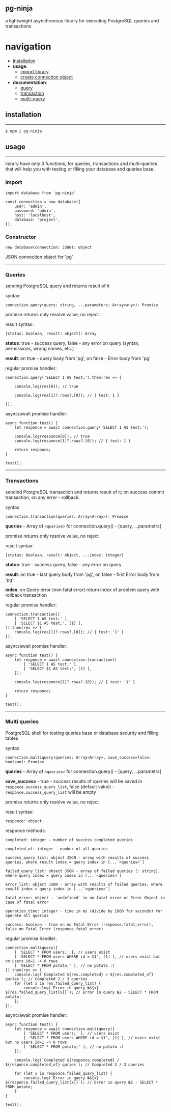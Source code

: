 ## pg-ninja

a lightweight asynchronous library for executing PostgreSQL queries and transactions

# **navigation**

- [installation](#installation)
- **usage**:
    - [import library](#Import)
    - [create connection object](#Constructor)
- **documentation**:
    - [query](#Queries)
    - [transaction](#Transactions)
    - [multi-query](#Multi-queries)

## installation

---

```
$ npm i pg-ninja
```

## usage

---

library have only 3 functions, for queries, transactions and multi-queries that will help you with testing or filling your database and queries base.

### **Import**

```
import database from 'pg-ninja'

const connection = new database({
	user: 'admin',
	password: 'admin',
	host: 'localhost',
	database: 'project',
});
```

### **Constructor**

```
new database(connection: JSON): object
```

JSON connection object for 'pg'

---

### **Queries**

sending PostgreSQL query and returns result of it

syntax:

```
connection.query(query: string, ...parameters: Array<any>): Promise
```

promise returns only resolve value, no reject.

result syntax: 

```
[status: boolean, result: object]: Array
```

**status**: true - success query, false - any error on query (syntax, permissions, wrong names, etc.)

**result**: on true - query body from 'pg', on false - Error body from 'pg'

regular promise handler:

```
connection.query('SELECT 1 AS test;').then(res => {

	console.log(res[0]); // true

	console.log(res[1]?.rows?.[0]); // { test: 1 }

});
```

async/await promise handler:

```
async function test() {
	let responce = await connection.query('SELECT 1 AS test;');

    console.log(responce[0]); // true
    console.log(responce[1]?.rows?.[0]); // { test: 1 }

    return responce;
}

test();
```

---

### **Transactions**

sendind PostgreSQL transaction and returns result of it; on success commit transaction, on any error - rollback.

syntax

```
connection.transaction(queries: Array<Array>): Promise
```

**queries** - Array of `<queries>` for connection.query() - [query, ...parametrs]

promise returns only resolve value, no reject

result syntax:

```
[status: boolean, result: object, ...index: integer]
```

**status**: true - success query, false - any error on query

**result**: on true - last query body from 'pg', on false - first Error body from 'pg'

**index**: on Query error (non fatal error) return index of problem query with rollback transaction

regular promise handler:

```
connection.transaction([
	[ 'SELECT 1 AS test;' ],
	[ 'SELECT $1 AS test;', [1] ],
]).then(res => {
	console.log(res[1]?.rows?.[0]); // { test: '1' }
});
```

async/await promise handler:

```
async function test() {
    let responce = await connection.transaction([
		[ 'SELECT 1 AS test;' ],
		[ 'SELECT $1 AS test;', [1] ],
	]);

	console.log(responce[1]?.rows?.[0]); // { test: '1' }
    
    return responce;
}

test();
```

---

### **Multi queries**

PostgreSQL shell for testing queries base or database security and filling tables

syntax

```
connection.multiquery(queries: Array<Array>, save_success=false: boolean): Promise
```

**queries** - Array of `<queries>` for connection.query() - [query, ...parametrs]

**save_success** - true - success results of queries will be saved in `responce.success_query_list`, false (default value) - `responce.success_query_list` will be empty

promise returns only resolve value, no reject

result syntax:

```
responce: object
```

responce methods:

```
completed: integer - number of success completed queries

completed_of: integer - number of all queries

success_query_list: object JSON - array with results of success queries, where result index = query index in [...`<queries>`]

failed_query_list: object JSON - array of failed queries (: string), where query index = query index in [...`<queries>`]

error_list: object JSON - array with results of failed queries, where result index = query index in [...`<queries>`]

fatal_error: object - `undefined` in no fatal error or Error Object in case of fatal error

operation_time: integer - time in ms (divide by 1000 for seconds) for operate all queries

success: boolean - true on no Fatal Error (responce.fatal_error), false on Fatal Error (responce.fatal_error)
```

regular promise handler: 

```
connection.multiquery([
	[ 'SELECT * FROM users;' ], // users exist
	[ 'SELECT * FROM users WHERE id = $1', [1] ], // users exist but no users.id=1 -> 0 rows
	[ 'SELECT * FROM potato;' ], // no potato :( 
]).then(res => {
	console.log(`Completed ${res.completed} / ${res.completed_of} quries`); // Completed 2 / 3 queries
	for (let x in res.failed_query_list) {
		console.log(`Error in query №${x} - ${res.failed_query_list[x]}`); // Error in query №2 - SELECT * FROM potato;
	};
});
```

async/await promise handler:

```
async function test() {
	let responce = await connection.multiquery([
        [ 'SELECT * FROM users;' ], // users exist
        [ 'SELECT * FROM users WHERE id = $1', [1] ], // users exist but no users.id=1 -> 0 rows
        [ 'SELECT * FROM potato;' ], // no potato :( 
    ]);

	console.log(`Completed ${responce.completed} / ${responce.completed_of} quries`); // Completed 2 / 3 queries

	for (let x in responce.failed_query_list) {
		console.log(`Error in query №${x} - ${responce.failed_query_list[x]}`); // Error in query №2 - SELECT * FROM potato;
    }
}

test();
```
